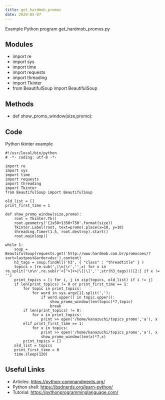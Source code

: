 ```yaml
---
title: get_hardmob_promos
date: 2020-05-07
---
```

Example Python program get_hardmob_promos.py

## Modules

* import re
* import sys
* import time
* import requests
* import threading
* import Tkinter
* from BeautifulSoup import BeautifulSoup

## Methods

* def show_promo_window(size,promo):

## Code

Python tkinter example

    #!/usr/local/bin/python
    # -*- coding: utf-8 -*-
    
    import re
    import sys
    import time
    import requests
    import threading
    import Tkinter
    from BeautifulSoup import BeautifulSoup
    
    old_list = []
    print_first_time = 1
    
    def show_promo_window(size,promo):
    	root = Tkinter.Tk()
    	root.geometry('{}x50+1350+750'.format(size))
    	Tkinter.Label(root, text=promo).place(x=10, y=10)
    	threading.Timer(1.5, root.destroy).start() 
    	root.mainloop()
    
    while 1:
    	soup = BeautifulSoup(requests.get('http://www.hardmob.com.br/promocoes/?sort=lastpost&order=dsc').content)
    	h3_tags = soup.findAll('h3', { "class" : "threadtitle" } )
    	topics = [re.sub(',|\n|\r','',x) for x in re.split('\n\n',re.sub(r'<[^>]+>|\[|\]','',str(h3_tags)))[2:] if x != '']
    	print_topics = [i for i, j in zip(topics, old_list) if i != j]
    	if len(print_topics) != 0 or print_first_time == 1:
    		for topic in print_topics:
    			for word in sys.argv[1].split(','):
    				if word.upper() in topic.upper():
    					show_promo_window(len(topic)*7,topic)
    					break
    		if len(print_topics) != 0:
    			for x in print_topics:
    				print >> open('/home/kanazuchi/topics_promo','a'), x
    		elif print_first_time == 1:
    			for x in topics:
    				print >> open('/home/kanazuchi/topics_promo','a'), x
    				show_promo_window(len(x)*7,x)
    		print_topics = []
    	old_list = topics
    	print_first_time = 0
    	time.sleep(120)

## Useful Links

- Articles: https://python-commandments.org/
- Python shell: https://bsdnerds.org/learn-python/
- Tutorial: https://pythonprogramminglanguage.com/
